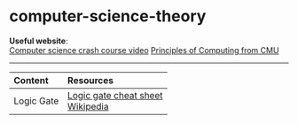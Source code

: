 # computer-science-theory

**Useful website**:<br />
[Computer science crash course video](https://www.bilibili.com/video/av21376839/?p=5)
[Principles of Computing from CMU](https://www.cs.cmu.edu/~15110-n15/schedule.html)

***

| Content| Resources|
| :-- | :-- | 
| Logic Gate | [Logic gate cheat sheet](http://www.ee.surrey.ac.uk/Projects/CAL/digital-logic/gatesfunc/#truth) <br /> [Wikipedia](https://en.wikipedia.org/wiki/Logic_gate)|
